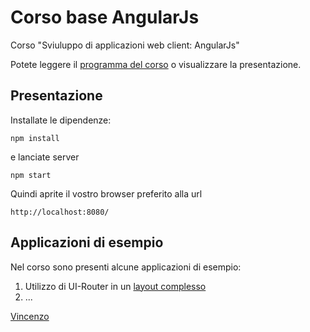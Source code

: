 # Corso base AngularJs

Corso "Sviuluppo di applicazioni web client: AngularJs"

Potete leggere il [programma del corso](/programma.md) o visualizzare
la presentazione.

## Presentazione

Installate le dipendenze:
```
npm install
```

e lanciate server
```
npm start
```

Quindi aprite il vostro browser preferito alla url
```
http://localhost:8080/

```
## Applicazioni di esempio

Nel corso sono presenti alcune applicazioni di esempio:
1. Utilizzo di UI-Router in un [layout complesso](https://github.com/vincenzomilone/corso-angular-01)
2. ...

[Vincenzo](https://twitter.com/_vik)